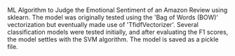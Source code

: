 ML Algorithm to Judge the Emotional Sentiment of an Amazon Review using sklearn. The model was originally tested using the 'Bag of Words (BOW)' vectorization but eventually made use of 'TfidfVectorizer'. Several classification models were tested initially, and after evaluating the F1 scores, the model settles with the SVM algorithm. The model is saved as a pickle file.  
